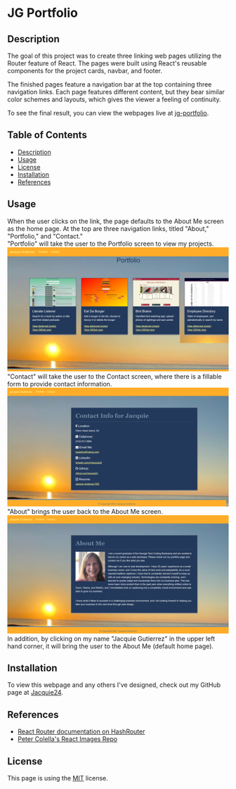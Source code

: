 # JG Portfolio

## Description
The goal of this project was to create three linking web pages utilizing the Router feature of React.  The pages were built using React's reusable components for the project cards, navbar, and footer.  

The finished pages feature a navigation bar at the top containing three navigation links.  Each page features different content, but they bear similar color schemes and layouts, which gives the viewer a feeling of continuity.

To see the final result, you can view the webpages live at [jg-portfolio](https://jacquie24.github.io/jg-portfolio/).

## Table of Contents
- [Description](#Description)
- [Usage](#Usage)
- [License](#License)
- [Installation](#Installation)
- [References](#References)

## Usage
When the user clicks on the link, the page defaults to the About Me screen as the home page.  At the top are three navigation links, titled "About," "Portfolio," and "Contact."  
"Portfolio" will take the user to the Portfolio screen to view my projects.![Portfolio page](./src/imgs/portfolio-page3.png) 
"Contact" will take the user to the Contact screen, where there is a fillable form to provide contact information. ![Contact](./src/imgs/contact-page.png)
"About" brings the user back to the About Me screen.  ![About](./src/imgs/about-me.png)
In addition, by clicking on my name "Jacquie Gutierrez" in the upper left hand corner, it will bring the user to the About Me (default home page).

## Installation
To view this webpage and any others I've designed, check out my GitHub page at [Jacquie24](https://github.com/Jacquie24?tab=repositories).  

## References
* [React Router documentation on HashRouter](https://reactrouter.com/web/api/HashRouter)
* [Peter Colella's React Images Repo](https://github.com/petercolella/react-images)

## License
This page is using the [MIT](assets/license.txt) license.